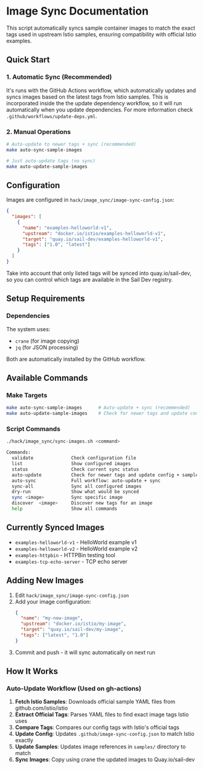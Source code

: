 # Image Sync Documentation

This script automatically syncs sample container images to match the exact tags used in upstream Istio samples, ensuring compatibility with official Istio examples.

## Quick Start

### 1. Automatic Sync (Recommended)
It's runs with the GitHub Actions workflow, which automatically updates and syncs images based on the latest tags from Istio samples. This is incorporated inside the the update dependency workflow, so it will run automatically when you update dependencies. For more information check `.github/workflows/update-deps.yml`.

### 2. Manual Operations
```bash
# Auto-update to newer tags + sync (recommended)
make auto-sync-sample-images

# Just auto-update tags (no sync)
make auto-update-sample-images
```

## Configuration

Images are configured in `hack/image_sync/image-sync-config.json`:

```json
{
  "images": [
    {
      "name": "examples-helloworld-v1",
      "upstream": "docker.io/istio/examples-helloworld-v1",
      "target": "quay.io/sail-dev/examples-helloworld-v1",
      "tags": ["1.0", "latest"]
    }
  ]
}
```

Take into account that only listed tags will be synced into quay.io/sail-dev, so you can control which tags are available in the Sail Dev registry.

## Setup Requirements

### Dependencies
The system uses:
- `crane` (for image copying)
- `jq` (for JSON processing)

Both are automatically installed by the GitHub workflow.

## Available Commands

### Make Targets
```bash
make auto-sync-sample-images      # Auto-update + sync (recommended)
make auto-update-sample-images    # Check for newer tags and update config + samples
```

### Script Commands
```bash
./hack/image_sync/sync-images.sh <command>

Commands:
  validate              Check configuration file
  list                  Show configured images
  status                Check current sync status
  auto-update           Check for newer tags and update config + samples
  auto-sync             Full workflow: auto-update + sync
  sync-all              Sync all configured images
  dry-run               Show what would be synced
  sync <image>          Sync specific image
  discover  <image>     Discover new tags for an image
  help                  Show all commands
```

## Currently Synced Images

- `examples-helloworld-v1` - HelloWorld example v1
- `examples-helloworld-v2` - HelloWorld example v2
- `examples-httpbin` - HTTPBin testing tool
- `examples-tcp-echo-server` - TCP echo server

## Adding New Images

1. Edit `hack/image_sync/image-sync-config.json`
2. Add your image configuration:
   ```json
   {
     "name": "my-new-image",
     "upstream": "docker.io/istio/my-image",
     "target": "quay.io/sail-dev/my-image", 
     "tags": ["latest", "1.0"]
   }
   ```
3. Commit and push - it will sync automatically on next run

## How It Works

### Auto-Update Workflow (Used on gh-actions)
1. **Fetch Istio Samples**: Downloads official sample YAML files from github.com/istio/istio
2. **Extract Official Tags**: Parses YAML files to find exact image tags Istio uses
3. **Compare Tags**: Compares our config tags with Istio's official tags
4. **Update Config**: Updates `.github/image-sync-config.json` to match Istio exactly
5. **Update Samples**: Updates image references in `samples/` directory to match
6. **Sync Images**: Copy using crane the updated images to Quay.io/sail-dev
